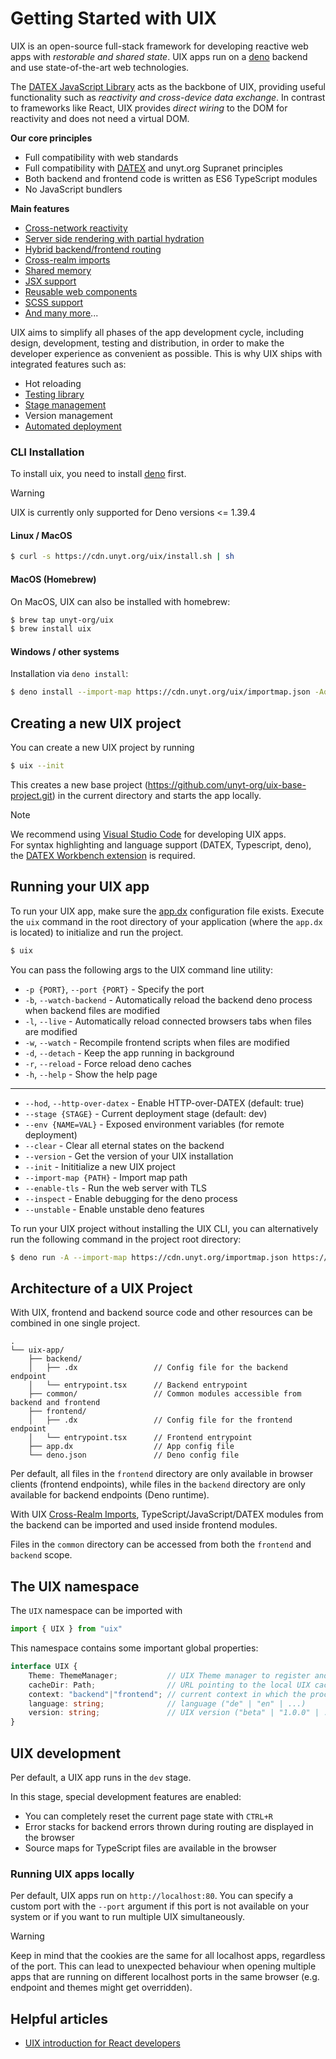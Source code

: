 # Getting Started with UIX

UIX is an open-source full-stack framework for developing reactive web apps with *restorable and shared state*.
UIX apps run on a [deno](https://docs.deno.com/runtime/manual) backend and use state-of-the-art web technologies.

The [DATEX JavaScript Library](https://docs.unyt.org/manual/datex/introduction) acts as the backbone of UIX, providing useful functionality such as *reactivity and cross-device data exchange*.
In contrast to frameworks like React, UIX provides *direct wiring* to the DOM for reactivity and does not need a virtual DOM.

**Our core principles**
 * Full compatibility with web standards
 * Full compatibility with [DATEX](https://github.com/unyt-org/datex-specification) and unyt.org Supranet principles
 * Both backend and frontend code is written as ES6 TypeScript modules
 * No JavaScript bundlers

**Main features**
 * [Cross-network reactivity](02%20Cross-Realm%20Imports.md#Reactivity)
 * [Server side rendering with partial hydration](07%20Rendering%20Methods.md)
 * [Hybrid backend/frontend routing](05%20Entrypoints%20and%20Routing.md)
 * [Cross-realm imports](./02%20Cross-Realm%20Imports.md#cross-realm-imports)
 * [Shared memory](02%20Cross-Realm%20Imports.md#Synchronization)
 * [JSX support](./03%20JSX.md)
 * [Reusable web components](./04%20Components.md)
 * [SCSS support](./11%20Style%20and%20Themes.md#SCSS)
 * [And many more](https://uix.unyt.org)...

UIX aims to simplify all phases of the app development cycle, including design, development, testing and distribution, in order to make the developer experience as convenient as possible. 
This is why UIX ships with integrated features such as:
 * Hot reloading
 * [Testing library](https://github.com/unyt-org/unyt-tests/)
 * [Stage management](./08%20Configuration.md#app-deployment-stages)
 * Version management
 * [Automated deployment](./13%20Deployment.md)

### CLI Installation

To install uix, you need to install [deno](https://docs.deno.com/runtime/manual/getting_started/installation) first.

> [!WARNING]
> UIX is currently only supported for Deno versions <= 1.39.4

#### Linux / MacOS

```bash
$ curl -s https://cdn.unyt.org/uix/install.sh | sh
```

#### MacOS (Homebrew)

On MacOS, UIX can also be installed with homebrew:
```bash
$ brew tap unyt-org/uix
$ brew install uix
```

#### Windows / other systems

Installation via `deno install`:

```bash
$ deno install --import-map https://cdn.unyt.org/uix/importmap.json -Aq -n uix https://cdn.unyt.org/uix/run.ts
```

## Creating a new UIX project

You can create a new UIX project by running
```bash
$ uix --init
```

This creates a new base project (https://github.com/unyt-org/uix-base-project.git) in the current directory
and starts the app locally.

> [!NOTE]
> We recommend using <a target="_blank" href="https://code.visualstudio.com/download">Visual Studio Code</a> for developing UIX apps.<br/>
> For syntax highlighting and language support (DATEX, Typescript, deno), the <a target="_blank" href="https://marketplace.visualstudio.com/items?itemName=unytorg.datex-workbench">DATEX Workbench extension</a> is required.


## Running your UIX app
To run your UIX app, make sure the [app.dx]() configuration file exists.
Execute the `uix` command in the root directory of your application (where the `app.dx` is located) to initialize and run the project.

```bash
$ uix
```

You can pass the following args to the UIX command line utility:
* `-p {PORT}`, `--port {PORT}`  - Specify the port
* `-b`, `--watch-backend`       - Automatically reload the backend deno process when backend files are modified
* `-l`, `--live`                - Automatically reload connected browsers tabs when files are modified
* `-w`, `--watch`               - Recompile frontend scripts when files are modified
* `-d`, `--detach`              - Keep the app running in background
* `-r`, `--reload`              - Force reload deno caches
* `-h`, `--help`                - Show the help page

---

* `--hod`, `--http-over-datex`  - Enable HTTP-over-DATEX (default: true)
* `--stage {STAGE}`             - Current deployment stage (default: dev)
* `--env {NAME=VAL}`            - Exposed environment variables (for remote deployment)
* `--clear`                     - Clear all eternal states on the backend
* `--version`                   - Get the version of your UIX installation
* `--init`                      - Inititialize a new UIX project
* `--import-map {PATH}`         - Import map path
* `--enable-tls`                - Run the web server with TLS
* `--inspect`                   - Enable debugging for the deno process
* `--unstable`                  - Enable unstable deno features


To run your UIX project without installing the UIX CLI, you can alternatively run the following command in the project root directory:
```bash
$ deno run -A --import-map https://cdn.unyt.org/importmap.json https://cdn.unyt.org/uix/run.ts
```

## Architecture of a UIX Project
With UIX, frontend and backend source code and other resources can be combined in one single project.

```
.
└── uix-app/
    ├── backend/
    │   ├── .dx                 // Config file for the backend endpoint
    │   └── entrypoint.tsx      // Backend entrypoint
    ├── common/                 // Common modules accessible from backend and frontend
    ├── frontend/
    │   ├── .dx                 // Config file for the frontend endpoint
    │   └── entrypoint.tsx      // Frontend entrypoint
    ├── app.dx                  // App config file
    └── deno.json               // Deno config file
```

Per default, all files in the `frontend` directory are only available in browser clients (frontend endpoints), while files in the `backend` directory are only available for backend endpoints (Deno runtime).

With UIX [Cross-Realm Imports](./02%20Cross-Realm%20Imports.md#cross-realm-imports), TypeScript/JavaScript/DATEX modules from the backend can be imported and used inside frontend modules.

Files in the `common` directory can be accessed from both the `frontend` and `backend` scope.

## The UIX namespace
The `UIX` namespace can be imported
with
```ts
import { UIX } from "uix"
```

This namespace contains some important global properties:
```ts
interface UIX {
    Theme: ThemeManager;           // UIX Theme manager to register and activate themes and dark/light mode
    cacheDir: Path;                // URL pointing to the local UIX cache directory
    context: "backend"|"frontend"; // current context in which the process is running
    language: string;              // language ("de" | "en" | ...)
    version: string;               // UIX version ("beta" | "1.0.0" | ...)
}
```

## UIX development

Per default, a UIX app runs in the `dev` stage. 

In this stage, special development features are enabled:
 * You can completely reset the current page state with `CTRL+R`
 * Error stacks for backend errors thrown during routing are displayed in the browser
 * Source maps for TypeScript files are available in the browser

### Running UIX apps locally

Per default, UIX apps run on `http://localhost:80`.
You can specify a custom port with the `--port` argument if this port is not available
on your system or if you want to run multiple UIX simultaneously.

> [!WARNING]
> Keep in mind that the cookies are the same for all localhost apps, regardless of the port.
> This can lead to unexpected behaviour when opening multiple apps that are running on different localhost ports in the same browser (e.g. endpoint and themes might get overridden).


## Helpful articles

* [UIX introduction for React developers](https://unyt.blog/article/2023-11-03-gettings-started-with-uix-coming-from-react)

